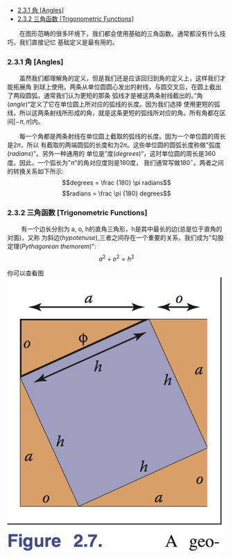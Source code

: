 <!-- TOC -->

- [2.3.1 角 [Angles]](#231-%E8%A7%92-angles)
- [2.3.2 三角函数 [Trigonometric Functions]](#232-%E4%B8%89%E8%A7%92%E5%87%BD%E6%95%B0-trigonometric-functions)

<!-- /TOC -->

&emsp;&emsp;在图形范畴的很多环境下，我们都会使用基础的三角函数。通常都没有什么技巧，我们直接记忆
基础定义是最有用的。

### 2.3.1 角 [Angles]

&emsp;&emsp;虽然我们都理解角的定义，但是我们还是应该回归到角的定义上，这样我们才能拓展角
到球上使用。两条从单位圆圆心发出的射线，与圆交叉后，在圆上截出了两段圆弧，通常我们认为更短的那条
弧线才是被这两条射线截出的。”角(_angle_)“定义了它在单位圆上所对应的弧线的长度。因为我们选择
使用更短的弧线，所以这两条射线所形成的角，就是这条更短的弧线所对应的角。所有角都在区间$[-\pi,\pi]$内。

&emsp;&emsp;每一个角都是两条射线在单位圆上截取的弧线的长度。因为一个单位圆的周长是$2\pi$，所以
有截取的两端圆弧的长度和为$2\pi$。这些单位圆的圆弧长度称做"弧度(_radians_)"。另外一种通用的
单位是”度(_degrees_)“，这时单位圆的周长是360度。因此，一个弧长为"$\pi$"的角对应度则是180度，
我们通常写做$180^{\circ}$。两者之间的转换关系如下所示:
$$degrees = \frac {180} \pi radians$$
$$radians = \frac \pi {180} degrees$$

### 2.3.2 三角函数 [Trigonometric Functions]

&emsp;&emsp; 有一个边长分别为 a, o, h的直角三角形，h是其中最长的边(总是位于直角的对面)，又称
为斜边(_hypotenuse_),三者之间存在一个重要的关系，我们成为"勾股定理(_Pythagorean themorem_)":
$$a^2 + o^2 = h^2$$

你可以查看图![Figure2.7](https://github.com/CodeSuperHero/ArtYouthReadingClub/blob/master/FundamentalsOfComputerGraphi/_Refrences/Images/Figure_2_7.png)


